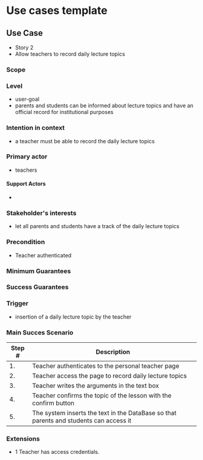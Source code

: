 # Use cases template

## Use Case

- Story 2
- Allow teachers to record daily lecture topics 

### Scope

### Level

- user-goal
- parents and students can be informed about lecture topics and have an official 
  record for institutional purposes 

### Intention in context

- a teacher must be able to record the daily lecture topics 

### Primary actor

- teachers

#### Support Actors

- 

### Stakeholder's interests

- let all parents and students have a track of the daily lecture topics

### Precondition

- Teacher authenticated 

### Minimum Guarantees

### Success Guarantees

### Trigger

- insertion of a daily lecture topic by the teacher

### Main Succes Scenario

| Step # | Description |
|--------|-------------|
| 1.     | Teacher authenticates to the personal teacher page|
| 2.     | Teacher access the page to record daily lecture topics |
| 3.     | Teacher writes the arguments in the text box |
| 4.     | Teacher confirms the topic of the lesson with the confirm button |
| 5.     | The system inserts the text in the DataBase so that parents and students can access it |


### Extensions
- 1 Teacher has access credentials.